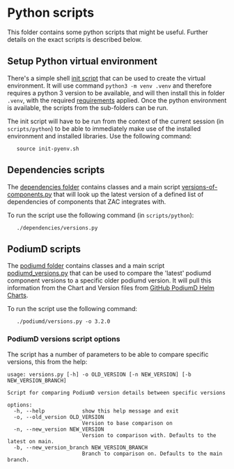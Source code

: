 # Python scripts

This folder contains some python scripts that might be useful. Further details on the exact scripts
is described below.

## Setup Python virtual environment
There's a simple shell [init script](./init-pyenv.sh) that can be used to create the virtual environment. It will use command 
`python3 -m venv .venv` and therefore requires a python 3 version to be available, and will then install this in folder 
`.venv`, with the required [requirements](./requirements.txt) applied. Once the python environment is available, the scripts from the 
sub-folders can be run.

The init script will have to be run from the context of the current session (in `scripts/python`) to be able to 
immediately make use of the installed environment and installed libraries. 
Use the following command:
```shell
   source init-pyenv.sh
```

## Dependencies scripts
The [dependencies folder](./dependencies) contains classes and a main script 
[versions-of-components.py](./dependencies/versions-of-components.py) that will look up the latest version of
a defined list of dependencies of components that ZAC integrates with.

To run the script use the following command (in `scripts/python`):
```shell
   ./dependencies/versions.py
```

## PodiumD scripts
The [podiumd folder](./podiumd) contains classes and a main script 
[podiumd_versions.py](./podiumd/podiumd_versions.py) that can be used to compare the 'latest' podiumd 
component versions to a specific older podiumd version. It will pull this information from the Chart 
and Version files from [GitHub PodiumD Helm Charts](https://github.com/Dimpact-Samenwerking/helm-charts).

To run the script use the following command:
```shell
   ./podiumd/versions.py -o 3.2.0
```

### PodiumD versions script options
The script has a number of parameters to be able to compare specific versions, this from the help:

```
usage: versions.py [-h] -o OLD_VERSION [-n NEW_VERSION] [-b NEW_VERSION_BRANCH]

Script for comparing PodiumD version details between specific versions

options:
  -h, --help            show this help message and exit
  -o, --old_version OLD_VERSION
                        Version to base comparison on
  -n, --new_version NEW_VERSION
                        Version to comparison with. Defaults to the latest on main.
  -b, --new_version_branch NEW_VERSION_BRANCH
                        Branch to comparison on. Defaults to the main branch.
```
